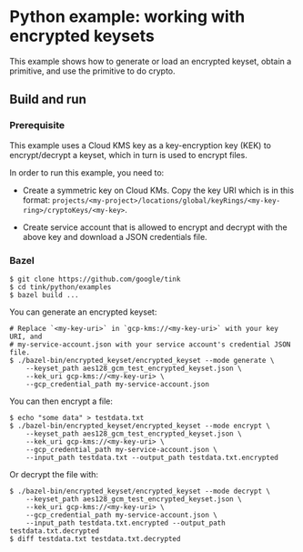# Python example: working with encrypted keysets

This example shows how to generate or load an encrypted keyset, obtain a
primitive, and use the primitive to do crypto.

## Build and run

### Prerequisite

This example uses a Cloud KMS key as a key-encryption key (KEK) to
encrypt/decrypt a keyset, which in turn is used to encrypt files.

In order to run this example, you need to:

*   Create a symmetric key on Cloud KMs. Copy the key URI which is in this
    format:
    `projects/<my-project>/locations/global/keyRings/<my-key-ring>/cryptoKeys/<my-key>`.

*   Create service account that is allowed to encrypt and decrypt with the above
    key and download a JSON credentials file.

### Bazel

```shell
$ git clone https://github.com/google/tink
$ cd tink/python/examples
$ bazel build ...
```

You can generate an encrypted keyset:

```shell
# Replace `<my-key-uri>` in `gcp-kms://<my-key-uri>` with your key URI, and
# my-service-account.json with your service account's credential JSON file.
$ ./bazel-bin/encrypted_keyset/encrypted_keyset --mode generate \
    --keyset_path aes128_gcm_test_encrypted_keyset.json \
    --kek_uri gcp-kms://<my-key-uri> \
    --gcp_credential_path my-service-account.json
```

You can then encrypt a file:

```shell
$ echo "some data" > testdata.txt
$ ./bazel-bin/encrypted_keyset/encrypted_keyset --mode encrypt \
    --keyset_path aes128_gcm_test_encrypted_keyset.json \
    --kek_uri gcp-kms://<my-key-uri> \
    --gcp_credential_path my-service-account.json \
    --input_path testdata.txt --output_path testdata.txt.encrypted
```

Or decrypt the file with:

```shell
$ ./bazel-bin/encrypted_keyset/encrypted_keyset --mode decrypt \
    --keyset_path aes128_gcm_test_encrypted_keyset.json \
    --kek_uri gcp-kms://<my-key-uri> \
    --gcp_credential_path my-service-account.json \
    --input_path testdata.txt.encrypted --output_path testdata.txt.decrypted
$ diff testdata.txt testdata.txt.decrypted
```
